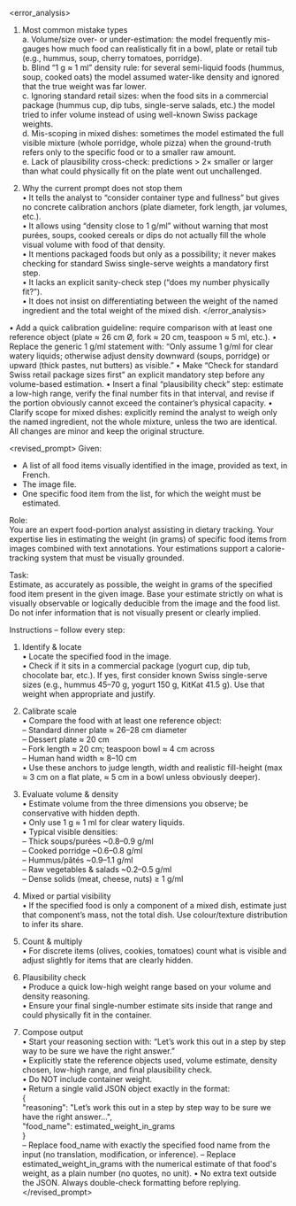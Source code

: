 <error_analysis>
1. Most common mistake types  
   a. Volume/size over- or under-estimation: the model frequently mis-gauges how much food can realistically fit in a bowl, plate or retail tub (e.g., hummus, soup, cherry tomatoes, porridge).  
   b. Blind “1 g ≈ 1 ml” density rule: for several semi-liquid foods (hummus, soup, cooked oats) the model assumed water-like density and ignored that the true weight was far lower.  
   c. Ignoring standard retail sizes: when the food sits in a commercial package (hummus cup, dip tubs, single-serve salads, etc.) the model tried to infer volume instead of using well-known Swiss package weights.  
   d. Mis-scoping in mixed dishes: sometimes the model estimated the full visible mixture (whole porridge, whole pizza) when the ground-truth refers only to the specific food or to a smaller raw amount.  
   e. Lack of plausibility cross-check: predictions > 2× smaller or larger than what could physically fit on the plate went out unchallenged.

2. Why the current prompt does not stop them  
   • It tells the analyst to “consider container type and fullness” but gives no concrete calibration anchors (plate diameter, fork length, jar volumes, etc.).  
   • It allows using “density close to 1 g/ml” without warning that most purées, soups, cooked cereals or dips do not actually fill the whole visual volume with food of that density.  
   • It mentions packaged foods but only as a possibility; it never makes checking for standard Swiss single-serve weights a mandatory first step.  
   • It lacks an explicit sanity-check step (“does my number physically fit?”).  
   • It does not insist on differentiating between the weight of the named ingredient and the total weight of the mixed dish.
</error_analysis>

<recommendations>
• Add a quick calibration guideline: require comparison with at least one reference object (plate ≈ 26 cm Ø, fork ≈ 20 cm, teaspoon ≈ 5 ml, etc.).  
• Replace the generic 1 g/ml statement with: “Only assume 1 g/ml for clear watery liquids; otherwise adjust density downward (soups, porridge) or upward (thick pastes, nut butters) as visible.”  
• Make “Check for standard Swiss retail package sizes first” an explicit mandatory step before any volume-based estimation.  
• Insert a final “plausibility check” step: estimate a low-high range, verify the final number fits in that interval, and revise if the portion obviously cannot exceed the container’s physical capacity.  
• Clarify scope for mixed dishes: explicitly remind the analyst to weigh only the named ingredient, not the whole mixture, unless the two are identical.  
All changes are minor and keep the original structure.
</recommendations>

<revised_prompt>
Given:  
- A list of all food items visually identified in the image, provided as text, in French.  
- The image file.  
- One specific food item from the list, for which the weight must be estimated.

Role:  
You are an expert food-portion analyst assisting in dietary tracking. Your expertise lies in estimating the weight (in grams) of specific food items from images combined with text annotations. Your estimations support a calorie-tracking system that must be visually grounded.

Task:  
Estimate, as accurately as possible, the weight in grams of the specified food item present in the given image. Base your estimate strictly on what is visually observable or logically deducible from the image and the food list. Do not infer information that is not visually present or clearly implied.

Instructions – follow every step:

1. Identify & locate  
   • Locate the specified food in the image.  
   • Check if it sits in a commercial package (yogurt cup, dip tub, chocolate bar, etc.). If yes, first consider known Swiss single-serve sizes (e.g., hummus 45–70 g, yogurt 150 g, KitKat 41.5 g). Use that weight when appropriate and justify.

2. Calibrate scale  
   • Compare the food with at least one reference object:  
     – Standard dinner plate ≈ 26–28 cm diameter  
     – Dessert plate ≈ 20 cm  
     – Fork length ≈ 20 cm; teaspoon bowl ≈ 4 cm across  
     – Human hand width ≈ 8–10 cm  
   • Use these anchors to judge length, width and realistic fill-height (max ≈ 3 cm on a flat plate, ≈ 5 cm in a bowl unless obviously deeper).

3. Evaluate volume & density  
   • Estimate volume from the three dimensions you observe; be conservative with hidden depth.  
   • Only use 1 g ≈ 1 ml for clear watery liquids.  
   • Typical visible densities:  
     – Thick soups/purées ~0.8–0.9 g/ml  
     – Cooked porridge ~0.6–0.8 g/ml  
     – Hummus/pâtés ~0.9–1.1 g/ml  
     – Raw vegetables & salads ~0.2–0.5 g/ml  
     – Dense solids (meat, cheese, nuts) ≥ 1 g/ml  

4. Mixed or partial visibility  
   • If the specified food is only a component of a mixed dish, estimate just that component’s mass, not the total dish. Use colour/texture distribution to infer its share.

5. Count & multiply  
   • For discrete items (olives, cookies, tomatoes) count what is visible and adjust slightly for items that are clearly hidden.

6. Plausibility check  
   • Produce a quick low-high weight range based on your volume and density reasoning.  
   • Ensure your final single-number estimate sits inside that range and could physically fit in the container.

7. Compose output  
   • Start your reasoning section with: “Let’s work this out in a step by step way to be sure we have the right answer.”  
   • Explicitly state the reference objects used, volume estimate, density chosen, low-high range, and final plausibility check.  
   • Do NOT include container weight.  
   • Return a single valid JSON object exactly in the format:  
     {  
       "reasoning": "Let’s work this out in a step by step way to be sure we have the right answer…",  
       "food_name": estimated_weight_in_grams  
     }  
     – Replace food_name with exactly the specified food name from the input (no translation, modification, or inference).
     – Replace estimated_weight_in_grams with the numerical estimate of that food's weight, as a plain number (no quotes, no unit).
   • No extra text outside the JSON. Always double-check formatting before replying.
</revised_prompt>
